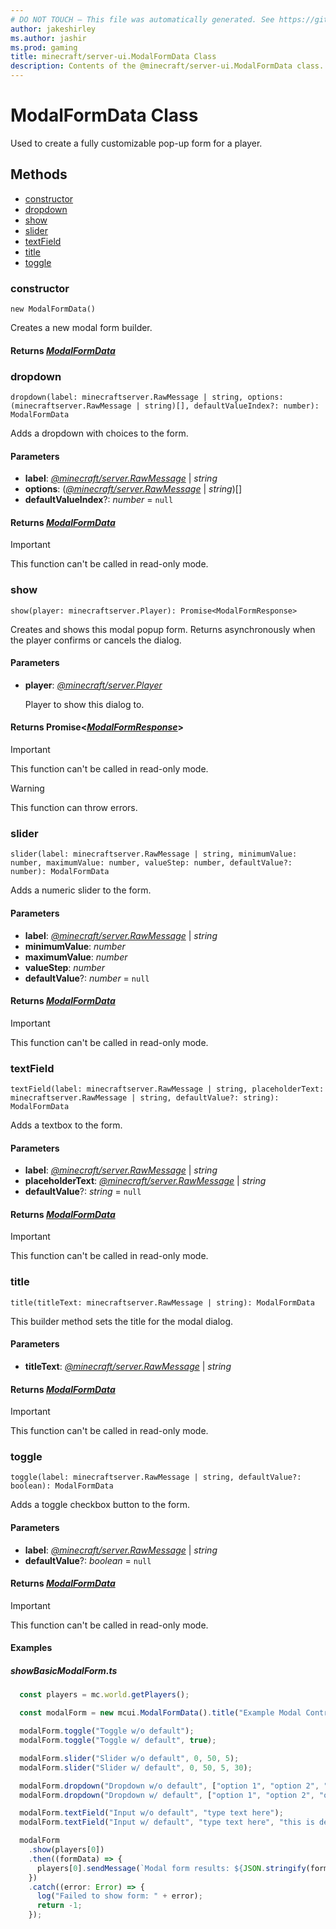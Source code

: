 ```yaml
---
# DO NOT TOUCH — This file was automatically generated. See https://github.com/mojang/minecraftapidocsgenerator to modify descriptions, examples, etc.
author: jakeshirley
ms.author: jashir
ms.prod: gaming
title: minecraft/server-ui.ModalFormData Class
description: Contents of the @minecraft/server-ui.ModalFormData class.
---
```

# ModalFormData Class

Used to create a fully customizable pop-up form for a player.

## Methods
- [constructor](#constructor)
- [dropdown](#dropdown)
- [show](#show)
- [slider](#slider)
- [textField](#textfield)
- [title](#title)
- [toggle](#toggle)

### **constructor**
`
new ModalFormData()
`

Creates a new modal form builder.

#### **Returns** [*ModalFormData*](ModalFormData.md)

### **dropdown**
`
dropdown(label: minecraftserver.RawMessage | string, options: (minecraftserver.RawMessage | string)[], defaultValueIndex?: number): ModalFormData
`

Adds a dropdown with choices to the form.

#### **Parameters**
- **label**: [*@minecraft/server.RawMessage*](../../minecraft/server/RawMessage.md) | *string*
- **options**: ([*@minecraft/server.RawMessage*](../../minecraft/server/RawMessage.md) | *string*)[]
- **defaultValueIndex**?: *number* = `null`

#### **Returns** [*ModalFormData*](ModalFormData.md)

> [!IMPORTANT]
> This function can't be called in read-only mode.

### **show**
`
show(player: minecraftserver.Player): Promise<ModalFormResponse>
`

Creates and shows this modal popup form. Returns asynchronously when the player confirms or cancels the dialog.

#### **Parameters**
- **player**: [*@minecraft/server.Player*](../../minecraft/server/Player.md)
  
  Player to show this dialog to.

#### **Returns** Promise&lt;[*ModalFormResponse*](ModalFormResponse.md)&gt;

> [!IMPORTANT]
> This function can't be called in read-only mode.

> [!WARNING]
> This function can throw errors.

### **slider**
`
slider(label: minecraftserver.RawMessage | string, minimumValue: number, maximumValue: number, valueStep: number, defaultValue?: number): ModalFormData
`

Adds a numeric slider to the form.

#### **Parameters**
- **label**: [*@minecraft/server.RawMessage*](../../minecraft/server/RawMessage.md) | *string*
- **minimumValue**: *number*
- **maximumValue**: *number*
- **valueStep**: *number*
- **defaultValue**?: *number* = `null`

#### **Returns** [*ModalFormData*](ModalFormData.md)

> [!IMPORTANT]
> This function can't be called in read-only mode.

### **textField**
`
textField(label: minecraftserver.RawMessage | string, placeholderText: minecraftserver.RawMessage | string, defaultValue?: string): ModalFormData
`

Adds a textbox to the form.

#### **Parameters**
- **label**: [*@minecraft/server.RawMessage*](../../minecraft/server/RawMessage.md) | *string*
- **placeholderText**: [*@minecraft/server.RawMessage*](../../minecraft/server/RawMessage.md) | *string*
- **defaultValue**?: *string* = `null`

#### **Returns** [*ModalFormData*](ModalFormData.md)

> [!IMPORTANT]
> This function can't be called in read-only mode.

### **title**
`
title(titleText: minecraftserver.RawMessage | string): ModalFormData
`

This builder method sets the title for the modal dialog.

#### **Parameters**
- **titleText**: [*@minecraft/server.RawMessage*](../../minecraft/server/RawMessage.md) | *string*

#### **Returns** [*ModalFormData*](ModalFormData.md)

> [!IMPORTANT]
> This function can't be called in read-only mode.

### **toggle**
`
toggle(label: minecraftserver.RawMessage | string, defaultValue?: boolean): ModalFormData
`

Adds a toggle checkbox button to the form.

#### **Parameters**
- **label**: [*@minecraft/server.RawMessage*](../../minecraft/server/RawMessage.md) | *string*
- **defaultValue**?: *boolean* = `null`

#### **Returns** [*ModalFormData*](ModalFormData.md)

> [!IMPORTANT]
> This function can't be called in read-only mode.

#### Examples
##### ***showBasicModalForm.ts***
```typescript
  const players = mc.world.getPlayers();

  const modalForm = new mcui.ModalFormData().title("Example Modal Controls for §o§7ModalFormData§r");

  modalForm.toggle("Toggle w/o default");
  modalForm.toggle("Toggle w/ default", true);

  modalForm.slider("Slider w/o default", 0, 50, 5);
  modalForm.slider("Slider w/ default", 0, 50, 5, 30);

  modalForm.dropdown("Dropdown w/o default", ["option 1", "option 2", "option 3"]);
  modalForm.dropdown("Dropdown w/ default", ["option 1", "option 2", "option 3"], 2);

  modalForm.textField("Input w/o default", "type text here");
  modalForm.textField("Input w/ default", "type text here", "this is default");

  modalForm
    .show(players[0])
    .then((formData) => {
      players[0].sendMessage(`Modal form results: ${JSON.stringify(formData.formValues, undefined, 2)}`);
    })
    .catch((error: Error) => {
      log("Failed to show form: " + error);
      return -1;
    });
```

